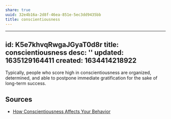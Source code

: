 ```yaml
---
share: true
uuid: 32e4b16a-2d8f-46ea-851e-5ec3dd9435bb
title: conscientiousness
---
```

---
id: K5e7khvqRwgaJGyaT0d8r
title: conscientiousness
desc: ''
updated: 1635129164411
created: 1634414218922
---

Typically, people who score high in conscientiousness are organized, determined, and able to postpone immediate gratification for the sake of long-term success.

## Sources

* [How Conscientiousness Affects Your Behavior](https://www.verywellmind.com/how-conscientiousness-affects-your-behavior-4843763)